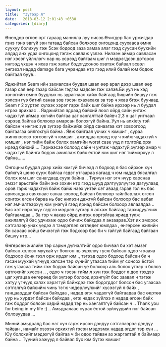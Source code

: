 ```yaml
---
layout: post
title:  "Зүгээр л"
date:   2018-03-12 2:01:43 +0530
categories: [diary]
---
```

  Өнөөдөр өглөө эрт гараад манилла луу нисэв.Өчигдөр бас уржигдар гэнэ гэнэ эвгүй зөн татаад байсан болхоор онгоцонд суухааса өмнө суухуу болихуу гэж 5сэк бодоод заза хамаа алаг гээд суусан буухийн алдад анх удаа онгоцонд тэгэж савлаж үзлээ. Нилээн аймар савласан нэг хэсэг үйлчлэгч нар нь үсрээд байгаам шиг л мэдрэгдсэн дотороо ингээд үхцэн ч яхав гэж хальт бодогдсоноо хэвтэж байвал эсвэл энгэвэл надад damage бага учрандаа нтр гээд илий балай юм бодож байгаал буув.. 

  Яджийтал Seam ийн захиалсан буудал шаал өөр арал дээр шаал өөр газар сая өөр газар байсан гэдгээ мэдсэн гэж хэлэв.Би уул нь хэд хоногийн өмнө буудлых нь зурагнаас хайж байгаад бишийн бишүү гэж хэлсэн гүэ битий санаа зов гэсэн ххахахаха за тэр ч яхав 6гэж буучаад Seam г 2 хүртэл хүлээх хэрэг гарж байх шиг байна ирхээр нь л буудал нтрээ ярихаас .. Яаджийтал ядраад байхий лоол ойрд сайн унтаж чадахгүй аймар хогийн байгаа цаг хангалттай байвч 2,3 н цаг унтчаал сэрээд байгаа болхоор амарсан болохгүй байна..Уул нь anxiety тэй байсан ч ингэж зүв зүгээр байжийж ойрд санаагаа хэт зовоогоод байгаагаа ойлгохгүй байна .  Явж байгаал үхчих ч юмшиг , сураа жинхнээсээ төгсөөгүй ч юмшиг , ажилдаа ороод юу ч хийж чадахгүй ч юмшиг , нэг тийм байж болох хамгийн worst case үүд л толгойд орж ирээд байхий ... Тэрнээсээ болоод сайн ч унтаж чадахгүй,зүгээр амар ч чадахгүй байнга бодож ажиллаж байх ёстой юм шиг нэг тиймэрхүү л байна......

   Онгоцны буудал дээр хийх юмгүй бичээд л бодоод л бас ойрхон хүн байхгүй шөнө сууж байгаа гэдэг утгаараа яагаад ч юм надад бясалгал болох юм шиг санагдаад сууж байна .. Түрүүн нэг эгч нүүр харснаа эмзэг арьстайн байн энэ зохин нтр гээд шууд дэлгүүрлүүгээ дагуулаад оров гарж чадахгүй байж байж нээх үнтэй сэт аваад гарав гол нь бас арисандаа саяхнаас санаа зовоод байсан болхоор тайлбарлаж өгсөн сонгож өгсөн бараа нь бас нилээн дажгүй байсан болхоор бас авбал нэг эмчилгээрхүү юм үнэгүй гээд яриад байсан болхоор авлаалдаа .. Бас хэт нэрэлхүү гэдгээ мэдрэв зүгээр л алхаж байгаад тархидуулчиж байгаамдаа... За тэр ч яахав ойрд ингэж өөртэйгаа яриад тулж ажилалгүй бас удчихаж одоо бичиж байхдаа л анзаарав.Хэт их эморох сэтгэлээр унах үедээ л тэмдэглэл хөтлөдөг юмлдаа , өнгөрсөн жилийн 8н сараас хойш бичээгүй гэж бодхоор бас би ч гайгүй байгаад байгаан бишүү нтр... 

  Өнгөрсөн жилийн тэр сарын дүгнэлтийг одоо бичвэл би хэт эмзэг байсан хэлсэн муухай үг болгон нь зүрхлүү тусж байсан одоо ч хааяа бодхоор ёонк гээл орж ирдэг юм ,, тэгээд одоо бодоод байсан би ч гэсэн муухай үгнүүд хэлсэн тэр хүнийг угаасаа тийм үг сонсох ёстой гэж угаасаа тийм гэж бодож байсан үе болхоор аль болох үгээр ч болов өвтгөхийг хүссэн .. , одоо ч гэсэн тийм л хүн гэж боддог л доо тэхдээ цаг хугацаа өнгөрөөд би зүгээр болоод ирэнгүйт бас заавал ч тэгэж хатуу үгнүүд хэлэх хэрэггүй байждээ гэж бодогддог болсон бас угаасаа сэтгэлгүй байсийм чинь тэгж чөдөрлүүлхийг хүсээгүй л байх ,  ганцаарддаг байсан байхдаа , надад өгж чадахгүй байгаадаа бас өөртөө уур нь хүрдэг байсан байхдаа , өгж чадах зүйлээ л надад өгсөн байх гэж боддог болсон хэдий надад тэр нь хангалтгүй байсан ч .. Thank you for being in my life :) .. Амьдралаас сурах ёстой зүйлүүдийн нэг байсан боловуудаа  ...

   Миний амьдралд бас нэг хүн гарж ирсэн дэндүү сэтгэлээрээ дэндүү тайван , намайг хэзээч орхихгүй гэсэн мэдрэмж надад өгдөг тэр хүн ... Юу болохийг мэдэхгүй байгаа ч би одоо тайван аз жаргалтай л баймаар байна .. Түүний хажууд л байвал бүх юм бүтэх юмшиг
